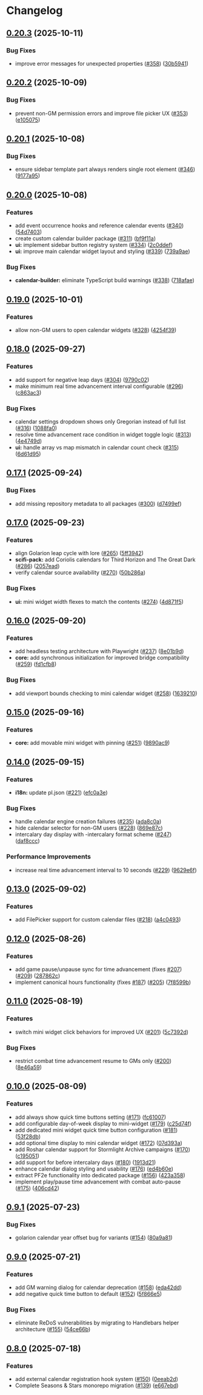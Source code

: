 # Changelog

## [0.20.3](https://github.com/rayners/fvtt-seasons-and-stars/compare/seasons-and-stars-v0.20.2...seasons-and-stars-v0.20.3) (2025-10-11)


### Bug Fixes

* improve error messages for unexpected properties ([#358](https://github.com/rayners/fvtt-seasons-and-stars/issues/358)) ([30b5941](https://github.com/rayners/fvtt-seasons-and-stars/commit/30b5941f811aaf2ac0ce4dd6cba1977d1fd91789))

## [0.20.2](https://github.com/rayners/fvtt-seasons-and-stars/compare/seasons-and-stars-v0.20.1...seasons-and-stars-v0.20.2) (2025-10-09)


### Bug Fixes

* prevent non-GM permission errors and improve file picker UX ([#353](https://github.com/rayners/fvtt-seasons-and-stars/issues/353)) ([e105075](https://github.com/rayners/fvtt-seasons-and-stars/commit/e105075c1a6ab272ff88015a030fdddedf63bda3))

## [0.20.1](https://github.com/rayners/fvtt-seasons-and-stars/compare/seasons-and-stars-v0.20.0...seasons-and-stars-v0.20.1) (2025-10-08)


### Bug Fixes

* ensure sidebar template part always renders single root element ([#346](https://github.com/rayners/fvtt-seasons-and-stars/issues/346)) ([9177a95](https://github.com/rayners/fvtt-seasons-and-stars/commit/9177a953e4366b7f507adf47cee551d7a22bd0cd))

## [0.20.0](https://github.com/rayners/fvtt-seasons-and-stars/compare/seasons-and-stars-v0.19.0...seasons-and-stars-v0.20.0) (2025-10-08)


### Features

* add event occurrence hooks and reference calendar events ([#340](https://github.com/rayners/fvtt-seasons-and-stars/issues/340)) ([54d7403](https://github.com/rayners/fvtt-seasons-and-stars/commit/54d74031b112e395c8fcb58911c149e9eb5a6816))
* create custom calendar builder package ([#311](https://github.com/rayners/fvtt-seasons-and-stars/issues/311)) ([bf9f11a](https://github.com/rayners/fvtt-seasons-and-stars/commit/bf9f11af21bb6c8e0268c73a2b0ec921e2afbce9))
* **ui:** implement sidebar button registry system ([#334](https://github.com/rayners/fvtt-seasons-and-stars/issues/334)) ([2c0ddef](https://github.com/rayners/fvtt-seasons-and-stars/commit/2c0ddefd2ed58349faf7e02a212055e87cd1f9b8))
* **ui:** improve main calendar widget layout and styling ([#339](https://github.com/rayners/fvtt-seasons-and-stars/issues/339)) ([739a9ae](https://github.com/rayners/fvtt-seasons-and-stars/commit/739a9aec8f29de43802c0b1419f7c2907bcd0b9b))


### Bug Fixes

* **calendar-builder:** eliminate TypeScript build warnings ([#338](https://github.com/rayners/fvtt-seasons-and-stars/issues/338)) ([718afae](https://github.com/rayners/fvtt-seasons-and-stars/commit/718afae9c69f9956df617e567ca6210a47cf4b02))

## [0.19.0](https://github.com/rayners/fvtt-seasons-and-stars/compare/seasons-and-stars-v0.18.0...seasons-and-stars-v0.19.0) (2025-10-01)


### Features

* allow non-GM users to open calendar widgets ([#328](https://github.com/rayners/fvtt-seasons-and-stars/issues/328)) ([4254f39](https://github.com/rayners/fvtt-seasons-and-stars/commit/4254f39f0ce0868af915bbec03aed470238443af))

## [0.18.0](https://github.com/rayners/fvtt-seasons-and-stars/compare/seasons-and-stars-v0.17.1...seasons-and-stars-v0.18.0) (2025-09-27)


### Features

* add support for negative leap days ([#304](https://github.com/rayners/fvtt-seasons-and-stars/issues/304)) ([9790c02](https://github.com/rayners/fvtt-seasons-and-stars/commit/9790c02a8cd9465c9df166066db1c4fa7ae3b406))
* make minimum real time advancement interval configurable ([#296](https://github.com/rayners/fvtt-seasons-and-stars/issues/296)) ([c863ac3](https://github.com/rayners/fvtt-seasons-and-stars/commit/c863ac324c7d581b2c6955e9b54087576a9691d5))


### Bug Fixes

* calendar settings dropdown shows only Gregorian instead of full list ([#316](https://github.com/rayners/fvtt-seasons-and-stars/issues/316)) ([1088fa0](https://github.com/rayners/fvtt-seasons-and-stars/commit/1088fa0d009053ddd41c4c4e48f1ac8af59cb0aa))
* resolve time advancement race condition in widget toggle logic ([#313](https://github.com/rayners/fvtt-seasons-and-stars/issues/313)) ([4e4749d](https://github.com/rayners/fvtt-seasons-and-stars/commit/4e4749d88833156f8ce24ee66408d15d165a582b))
* **ui:** handle array vs map mismatch in calendar count check ([#315](https://github.com/rayners/fvtt-seasons-and-stars/issues/315)) ([6d61d95](https://github.com/rayners/fvtt-seasons-and-stars/commit/6d61d957a382551ac3da00be086a49f269742610))

## [0.17.1](https://github.com/rayners/fvtt-seasons-and-stars/compare/seasons-and-stars-v0.17.0...seasons-and-stars-v0.17.1) (2025-09-24)


### Bug Fixes

* add missing repository metadata to all packages ([#300](https://github.com/rayners/fvtt-seasons-and-stars/issues/300)) ([d7499ef](https://github.com/rayners/fvtt-seasons-and-stars/commit/d7499ef4a6ec5f232118469a56acf8238542b38a))

## [0.17.0](https://github.com/rayners/fvtt-seasons-and-stars/compare/seasons-and-stars-v0.16.0...seasons-and-stars-v0.17.0) (2025-09-23)


### Features

* align Golarion leap cycle with lore ([#265](https://github.com/rayners/fvtt-seasons-and-stars/issues/265)) ([5ff3942](https://github.com/rayners/fvtt-seasons-and-stars/commit/5ff3942bc4150dfabe5c94c2dba0ab843e03dc45))
* **scifi-pack:** add Coriolis calendars for Third Horizon and The Great Dark ([#286](https://github.com/rayners/fvtt-seasons-and-stars/issues/286)) ([2057ead](https://github.com/rayners/fvtt-seasons-and-stars/commit/2057ead6de86d268f68e9d5b2a252741a34fe6f1))
* verify calendar source availability ([#270](https://github.com/rayners/fvtt-seasons-and-stars/issues/270)) ([50b286a](https://github.com/rayners/fvtt-seasons-and-stars/commit/50b286ac41d4cb0531c01c24be678bb7b2291fa5))


### Bug Fixes

* **ui:** mini widget width flexes to match the contents ([#274](https://github.com/rayners/fvtt-seasons-and-stars/issues/274)) ([4d871f5](https://github.com/rayners/fvtt-seasons-and-stars/commit/4d871f5a1a78ddb1f9d9f2a546ec239049a22935))

## [0.16.0](https://github.com/rayners/fvtt-seasons-and-stars/compare/seasons-and-stars-v0.15.0...seasons-and-stars-v0.16.0) (2025-09-20)


### Features

* add headless testing architecture with Playwright ([#237](https://github.com/rayners/fvtt-seasons-and-stars/issues/237)) ([8e01b9d](https://github.com/rayners/fvtt-seasons-and-stars/commit/8e01b9de3d7ecdaea52526719d5b36815dd6c061))
* **core:** add synchronous initialization for improved bridge compatibility ([#259](https://github.com/rayners/fvtt-seasons-and-stars/issues/259)) ([fd1cfb8](https://github.com/rayners/fvtt-seasons-and-stars/commit/fd1cfb8c652070ed21ab9294ea41e2b9c076a246))


### Bug Fixes

* add viewport bounds checking to mini calendar widget ([#258](https://github.com/rayners/fvtt-seasons-and-stars/issues/258)) ([1639210](https://github.com/rayners/fvtt-seasons-and-stars/commit/16392102327be001744d649cc668cdc08daeeaa3))

## [0.15.0](https://github.com/rayners/fvtt-seasons-and-stars/compare/seasons-and-stars-v0.14.0...seasons-and-stars-v0.15.0) (2025-09-16)


### Features

* **core:** add movable mini widget with pinning ([#251](https://github.com/rayners/fvtt-seasons-and-stars/issues/251)) ([9890ac9](https://github.com/rayners/fvtt-seasons-and-stars/commit/9890ac903517390372738257815101a38e9f465c))

## [0.14.0](https://github.com/rayners/fvtt-seasons-and-stars/compare/seasons-and-stars-v0.13.0...seasons-and-stars-v0.14.0) (2025-09-15)


### Features

* **i18n:** update pl.json ([#221](https://github.com/rayners/fvtt-seasons-and-stars/issues/221)) ([efc0a3e](https://github.com/rayners/fvtt-seasons-and-stars/commit/efc0a3ec4c44a2fbb006b7579ad7c98bbc2cf30c))


### Bug Fixes

* handle calendar engine creation failures ([#235](https://github.com/rayners/fvtt-seasons-and-stars/issues/235)) ([ada8c0a](https://github.com/rayners/fvtt-seasons-and-stars/commit/ada8c0a395fe21e9dff2d586d4364bb6b31ecc58))
* hide calendar selector for non-GM users ([#228](https://github.com/rayners/fvtt-seasons-and-stars/issues/228)) ([869e87c](https://github.com/rayners/fvtt-seasons-and-stars/commit/869e87c8cfb9e72868a7f9f95f93c41e7c16dbbd))
* intercalary day display with -intercalary format scheme ([#247](https://github.com/rayners/fvtt-seasons-and-stars/issues/247)) ([daf8ccc](https://github.com/rayners/fvtt-seasons-and-stars/commit/daf8cccd38e79c11836f393a4109c817b8cb15d4))


### Performance Improvements

* increase real time advancement interval to 10 seconds ([#229](https://github.com/rayners/fvtt-seasons-and-stars/issues/229)) ([9629e6f](https://github.com/rayners/fvtt-seasons-and-stars/commit/9629e6f4a5cc3a445e3d7428cee28b8091132dc8))

## [0.13.0](https://github.com/rayners/fvtt-seasons-and-stars/compare/seasons-and-stars-v0.12.0...seasons-and-stars-v0.13.0) (2025-09-02)


### Features

* add FilePicker support for custom calendar files ([#218](https://github.com/rayners/fvtt-seasons-and-stars/issues/218)) ([a4c0493](https://github.com/rayners/fvtt-seasons-and-stars/commit/a4c0493d820e07a49a99761066b6dc84f85c0b9a))

## [0.12.0](https://github.com/rayners/fvtt-seasons-and-stars/compare/seasons-and-stars-v0.11.0...seasons-and-stars-v0.12.0) (2025-08-26)


### Features

* add game pause/unpause sync for time advancement (fixes [#207](https://github.com/rayners/fvtt-seasons-and-stars/issues/207)) ([#209](https://github.com/rayners/fvtt-seasons-and-stars/issues/209)) ([287862c](https://github.com/rayners/fvtt-seasons-and-stars/commit/287862ca9bc8819b7840a314300d1f6d69d9d074))
* implement canonical hours functionality (fixes [#187](https://github.com/rayners/fvtt-seasons-and-stars/issues/187)) ([#205](https://github.com/rayners/fvtt-seasons-and-stars/issues/205)) ([7f8599b](https://github.com/rayners/fvtt-seasons-and-stars/commit/7f8599ba70ff41078fbb8b7529ecf85805c2ba55))

## [0.11.0](https://github.com/rayners/fvtt-seasons-and-stars/compare/seasons-and-stars-v0.10.0...seasons-and-stars-v0.11.0) (2025-08-19)


### Features

* switch mini widget click behaviors for improved UX ([#201](https://github.com/rayners/fvtt-seasons-and-stars/issues/201)) ([5c7392d](https://github.com/rayners/fvtt-seasons-and-stars/commit/5c7392d496599a571ca2112caa827d4723eebd65))


### Bug Fixes

* restrict combat time advancement resume to GMs only ([#200](https://github.com/rayners/fvtt-seasons-and-stars/issues/200)) ([8e46a59](https://github.com/rayners/fvtt-seasons-and-stars/commit/8e46a59f52047bb39d22fee92062a71d96b899ec))

## [0.10.0](https://github.com/rayners/fvtt-seasons-and-stars/compare/seasons-and-stars-v0.9.1...seasons-and-stars-v0.10.0) (2025-08-09)


### Features

* add always show quick time buttons setting ([#171](https://github.com/rayners/fvtt-seasons-and-stars/issues/171)) ([fc61007](https://github.com/rayners/fvtt-seasons-and-stars/commit/fc610076e6b2135fd49384aee303f79bc8185928))
* add configurable day-of-week display to mini-widget ([#179](https://github.com/rayners/fvtt-seasons-and-stars/issues/179)) ([c25d74f](https://github.com/rayners/fvtt-seasons-and-stars/commit/c25d74f3675f205c1fff2c316a34bc09c8e92af1))
* add dedicated mini widget quick time button configuration ([#181](https://github.com/rayners/fvtt-seasons-and-stars/issues/181)) ([53f28db](https://github.com/rayners/fvtt-seasons-and-stars/commit/53f28dbcb8469b41dbf86ce31d2efe2ea08acc3a))
* add optional time display to mini calendar widget ([#172](https://github.com/rayners/fvtt-seasons-and-stars/issues/172)) ([07d393a](https://github.com/rayners/fvtt-seasons-and-stars/commit/07d393a56c2b27ff2da65723dc4c65221db019ef))
* add Roshar calendar support for Stormlight Archive campaigns ([#170](https://github.com/rayners/fvtt-seasons-and-stars/issues/170)) ([c195051](https://github.com/rayners/fvtt-seasons-and-stars/commit/c195051c0bf070c69fde12d01b9ab5fddc0d77d3))
* add support for before intercalary days ([#180](https://github.com/rayners/fvtt-seasons-and-stars/issues/180)) ([1913d21](https://github.com/rayners/fvtt-seasons-and-stars/commit/1913d214fcd40aa9ab895853af49511daf6077a8))
* enhance calendar dialog styling and usability ([#176](https://github.com/rayners/fvtt-seasons-and-stars/issues/176)) ([ed4b60e](https://github.com/rayners/fvtt-seasons-and-stars/commit/ed4b60efc9f3f1fd1dcd27645555051ddc81fc25))
* extract PF2e functionality into dedicated package ([#156](https://github.com/rayners/fvtt-seasons-and-stars/issues/156)) ([423a358](https://github.com/rayners/fvtt-seasons-and-stars/commit/423a358e905c565a2f8b78922affe76534e5d9a6))
* implement play/pause time advancement with combat auto-pause ([#175](https://github.com/rayners/fvtt-seasons-and-stars/issues/175)) ([406cd42](https://github.com/rayners/fvtt-seasons-and-stars/commit/406cd42a3b17e0956f665208bcd6d89143bb3336))

## [0.9.1](https://github.com/rayners/fvtt-seasons-and-stars/compare/seasons-and-stars-v0.9.0...seasons-and-stars-v0.9.1) (2025-07-23)


### Bug Fixes

* golarion calendar year offset bug for variants ([#154](https://github.com/rayners/fvtt-seasons-and-stars/issues/154)) ([80a9a81](https://github.com/rayners/fvtt-seasons-and-stars/commit/80a9a81c90e6d067299a7c33e7895463214217af))

## [0.9.0](https://github.com/rayners/fvtt-seasons-and-stars/compare/seasons-and-stars-v0.8.0...seasons-and-stars-v0.9.0) (2025-07-21)


### Features

* add GM warning dialog for calendar deprecation ([#158](https://github.com/rayners/fvtt-seasons-and-stars/issues/158)) ([eda42dd](https://github.com/rayners/fvtt-seasons-and-stars/commit/eda42dde7ee2cf3affbd04e19d052af4bc09aa49))
* add negative quick time button to default ([#152](https://github.com/rayners/fvtt-seasons-and-stars/issues/152)) ([5f866e5](https://github.com/rayners/fvtt-seasons-and-stars/commit/5f866e5d23042575aa4573f066e9629c920d3ef5))


### Bug Fixes

* eliminate ReDoS vulnerabilities by migrating to Handlebars helper architecture ([#155](https://github.com/rayners/fvtt-seasons-and-stars/issues/155)) ([54ce66b](https://github.com/rayners/fvtt-seasons-and-stars/commit/54ce66b3df0cc1cd585c0572704134da1ad0f5a4))

## [0.8.0](https://github.com/rayners/fvtt-seasons-and-stars/compare/seasons-and-stars-v0.7.0...seasons-and-stars-v0.8.0) (2025-07-18)


### Features

* add external calendar registration hook system ([#150](https://github.com/rayners/fvtt-seasons-and-stars/issues/150)) ([0eeab2d](https://github.com/rayners/fvtt-seasons-and-stars/commit/0eeab2d2aaffb5432ebef5713dff537ca2b72fe3))
* Complete Seasons & Stars monorepo migration ([#139](https://github.com/rayners/fvtt-seasons-and-stars/issues/139)) ([e667ebd](https://github.com/rayners/fvtt-seasons-and-stars/commit/e667ebdc3b4cdc9f64bebc03b075136b495cac60))

